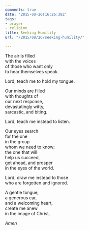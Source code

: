```yaml
---
comments: true
date: '2015-08-26T16:26:38Z'
tags:
- prayer
- religion
title: Seeking Humility
url: "/2015/08/26/seeking-humility/"

---
```

The air is filled  
with the voices  
of those who want only  
to hear themselves speak.

Lord, teach me to hold my tongue.

Our minds are filled  
with thoughts of  
our next response,  
devastatingly witty,  
sarcastic, and biting.

Lord, teach me instead to listen.

Our eyes search  
for the one  
in the group  
whom we need to know;  
the one that will  
help us succeed,  
get ahead, and prosper  
in the eyes of the world.

Lord, draw me instead to those  
who are forgotten and ignored.

A gentle tongue,  
a generous ear,  
and a welcoming heart,  
create me anew  
in the image of Christ.

*Amen*

